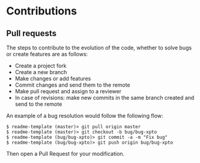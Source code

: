 # Contributions

## Pull requests
The steps to contribute to the evolution of the code, whether to solve bugs or create features are as follows:

- Create a project fork
- Create a new branch
- Make changes or add features
- Commit changes and send them to the remote
- Make pull request and assign to a reviewer
- In case of revisions: make new commits in the same branch created and send to the remote

An example of a bug resolution would follow the following flow:

```shell
$ readme-template (master)> git pull origin master
$ readme-template (master)> git checkout -b bug/bug-xpto
$ readme-template (bug/bug-xpto)> git commit -a -m "Fix bug"
$ readme-template (bug/bug-xpto)> git push origin bug/bug-xpto
```

Then open a Pull Request for your modification.